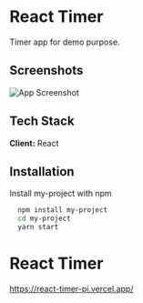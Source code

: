 
# React Timer 

Timer app for demo purpose.



## Screenshots

![App Screenshot](https://i2.paste.pics/HL3RY.png)


## Tech Stack

**Client:** React


## Installation

Install my-project with npm

```bash
  npm install my-project
  cd my-project
  yarn start
```
    
# React Timer 

https://react-timer-pi.vercel.app/


